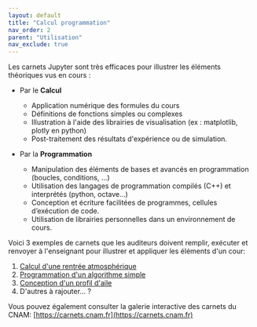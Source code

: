 ```yaml
---
layout: default
title: "Calcul programmation"
nav_order: 2
parent: "Utilisation"
nav_exclude: true
---
```


Les carnets Jupyter sont très efficaces pour illustrer les éléments théoriques vus en cours :

- Par le **Calcul**
    * Application numérique des formules du cours
    * Définitions de fonctions simples ou complexes
    * Illustration à l'aide des librairies de visualisation (ex : matplotlib,
      plotly en python)
    * Post-traitement des résultats d'expérience ou de simulation.

- Par la **Programmation**
    * Manipulation des éléments de bases et avancés en programmation (boucles,
      conditions, ...)
    * Utilisation des langages de programmation compilés (C++) et interprétés (python, octave...)
    * Conception et écriture facilitées de programmes, cellules d’exécution de code.
    * Utilisation de librairies personnelles dans un environnement de cours.


Voici 3 exemples de carnets que les auditeurs doivent remplir, exécuter et
renvoyer à l'enseignant pour illustrer et appliquer les éléments d'un cour:

1. [Calcul d'une rentrée atmosphérique](https://hpp.education/Lessons/MecaSpace/Files/MecaSpace_Rentree.html)
2. [Programmation d'un algorithme simple](https://hpp.education/Lessons/Python/Files/TP1-Langton.html)
3. [Conception d'un profil d'aile](https://hpp.education/Lessons/Aerodynamique/Files/TN2_Profils.html)
4. D'autres à rajouter... ?

Vous pouvez également consulter la galerie interactive des carnets du CNAM:
[https://carnets.cnam.fr](https://carnets.cnam.fr)
